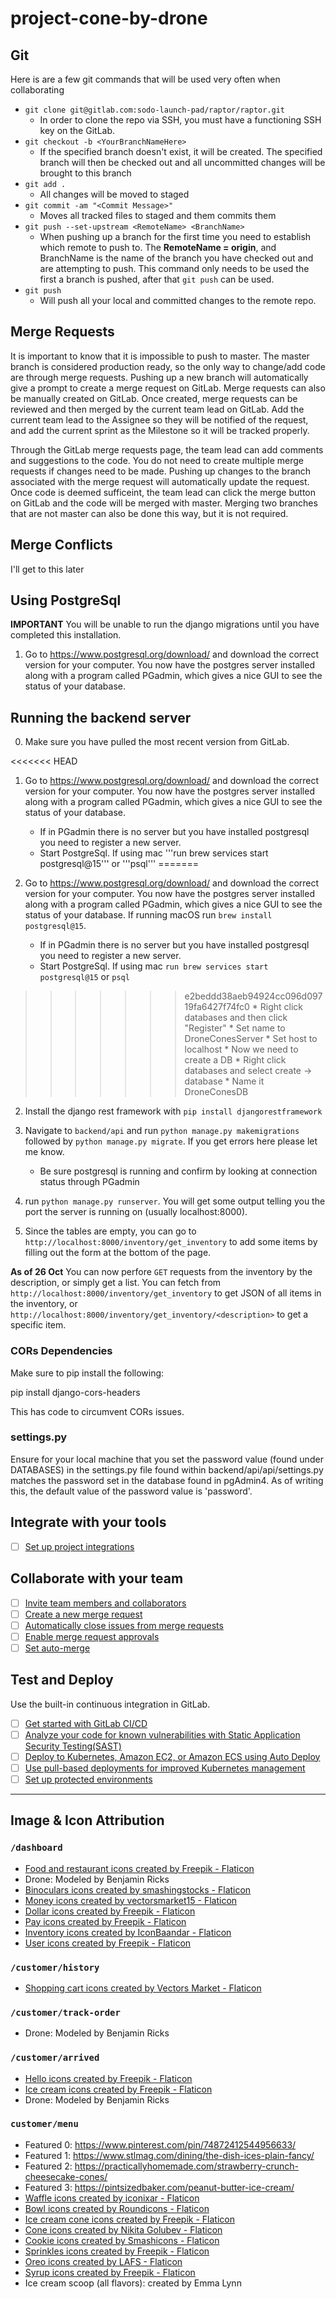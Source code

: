 # project-cone-by-drone

## Git
Here is are a few git commands that will be used very often when collaborating

*   `git clone git@gitlab.com:sodo-launch-pad/raptor/raptor.git`
    *   In order to clone the repo via SSH, you must have a functioning SSH key on the GitLab. 
*   `git checkout -b <YourBranchNameHere>`
    *   If the specified branch doesn't exist, it will be created. The specified branch will then be checked out and all uncommitted changes will be brought to this branch
*   `git add .`
    *   All changes will be moved to staged
*   `git commit -am "<Commit Message>"`
    *   Moves all tracked files to staged and them commits them
*   `git push --set-upstream <RemoteName> <BranchName>`
    *   When pushing up a branch for the first time you need to establish which remote to push to. The **RemoteName = origin**, and BranchName is the name of the branch you have checked out and are attempting to push. This command only needs to be used the first a branch is pushed, after that `git push` can be used.
*   `git push`
    *   Will push all your local and committed changes to the remote repo.

## Merge Requests

It is important to know that it is impossible to push to master. The master branch is considered production ready, so the only way to change/add code are through merge requests. 
Pushing up a new branch will automatically give a prompt to create a merge request on GitLab. Merge requests can also be manually created on GitLab. 
Once created, merge requests can be reviewed and then merged by the current team lead on GitLab. Add the current team lead to the Assignee so they will be notified of the request, and add the current sprint as the Milestone so it will be tracked properly.

Through the GitLab merge requests page, the team lead can add comments and suggestions to the code. You do not need to create multiple merge requests if changes need to be made. Pushing up changes to the branch associated with the merge request will automatically update the request. Once code is deemed sufficeint, the team lead can click the merge button on GitLab and the code will be merged with master. Merging two branches that are not master can also be done this way, but it is not required.  

## Merge Conflicts

I'll get to this later


## Using PostgreSql

**IMPORTANT** You will be unable to run the django migrations until you have completed this installation.

1. Go to https://www.postgresql.org/download/ and download the correct version for your computer. You now have the postgres server installed along with a program called PGadmin, which gives a nice GUI to see the status of your database.

## Running the backend server
0. Make sure you have pulled the most recent version from GitLab.

<<<<<<< HEAD
1. Go to https://www.postgresql.org/download/ and download the correct version for your computer. You now have the postgres server installed along with a program called PGadmin, which gives a nice GUI to see the status of your database.
    
    * If in PGadmin there is no server but you have installed postgresql you need to register a new server.
    * Start PostgreSql. If using mac '''run brew services start postgresql@15''' or '''psql'''
=======
1. Go to https://www.postgresql.org/download/ and download the correct version for your computer. You now have the postgres server installed along with a program called PGadmin, which gives a nice GUI to see the status of your database. If running macOS run ```brew install postgresql@15```.
    
    * If in PGadmin there is no server but you have installed postgresql you need to register a new server.
    * Start PostgreSql. If using mac ```run brew services start postgresql@15``` or ```psql```
>>>>>>> e2beddd38aeb94924cc096d09719fa6427f74fc0
    * Right click databases and then click "Register"
    * Set name to DroneConesServer
    * Set host to localhost
    * Now we need to create a DB
    * Right click databases and select create -> database
    * Name it DroneConesDB

2. Install the django rest framework with `pip install djangorestframework`

3. Navigate to `backend/api` and run `python manage.py makemigrations` followed by `python manage.py migrate`. If you get errors here please let me know.
    * Be sure postgresql is running and confirm by looking at connection status through PGadmin

4. run `python manage.py runserver`. You will get some output telling you the port the server is running on (usually localhost:8000).

5. Since the tables are empty, you can go to `http://localhost:8000/inventory/get_inventory` to add some items by filling out the form at the bottom of the page.

**As of 26 Oct**
You can now perfore `GET` requests from the inventory by the description, or simply get a list. You can fetch from `http://localhost:8000/inventory/get_inventory` to get JSON of all items in the inventory, or `http://localhost:8000/inventory/get_inventory/<description>` to get a specific item.


### CORs Dependencies
Make sure to pip install the following:

pip install django-cors-headers

This has code to circumvent CORs issues.

### settings.py
Ensure for your local machine that you set the password value (found under DATABASES) in the settings.py file found within backend/api/api/settings.py matches the password set in the database found in pgAdmin4.  As of writing this, the default value of the password value is 'password'.


## Integrate with your tools

- [ ] [Set up project integrations](https://gitlab.cs.usu.edu/drone-cones/project-cone-by-drone/-/settings/integrations)

## Collaborate with your team

- [ ] [Invite team members and collaborators](https://docs.gitlab.com/ee/user/project/members/)
- [ ] [Create a new merge request](https://docs.gitlab.com/ee/user/project/merge_requests/creating_merge_requests.html)
- [ ] [Automatically close issues from merge requests](https://docs.gitlab.com/ee/user/project/issues/managing_issues.html#closing-issues-automatically)
- [ ] [Enable merge request approvals](https://docs.gitlab.com/ee/user/project/merge_requests/approvals/)
- [ ] [Set auto-merge](https://docs.gitlab.com/ee/user/project/merge_requests/merge_when_pipeline_succeeds.html)

## Test and Deploy

Use the built-in continuous integration in GitLab.

- [ ] [Get started with GitLab CI/CD](https://docs.gitlab.com/ee/ci/quick_start/index.html)
- [ ] [Analyze your code for known vulnerabilities with Static Application Security Testing(SAST)](https://docs.gitlab.com/ee/user/application_security/sast/)
- [ ] [Deploy to Kubernetes, Amazon EC2, or Amazon ECS using Auto Deploy](https://docs.gitlab.com/ee/topics/autodevops/requirements.html)
- [ ] [Use pull-based deployments for improved Kubernetes management](https://docs.gitlab.com/ee/user/clusters/agent/)
- [ ] [Set up protected environments](https://docs.gitlab.com/ee/ci/environments/protected_environments.html)

***

## Image & Icon Attribution

### `/dashboard`
* <a href="https://www.flaticon.com/free-icons/food-and-restaurant" title="food and restaurant icons">Food and restaurant icons created by Freepik - Flaticon</a>
* Drone: Modeled by Benjamin Ricks
* <a href="https://www.flaticon.com/free-icons/binoculars" title="binoculars icons">Binoculars icons created by smashingstocks - Flaticon</a>
* <a href="https://www.flaticon.com/free-icons/money" title="money icons">Money icons created by vectorsmarket15 - Flaticon</a>
* <a href="https://www.flaticon.com/free-icons/dollar" title="dollar icons">Dollar icons created by Freepik - Flaticon</a>
* <a href="https://www.flaticon.com/free-icons/pay" title="pay icons">Pay icons created by Freepik - Flaticon</a>
* <a href="https://www.flaticon.com/free-icons/inventory" title="inventory icons">Inventory icons created by IconBaandar - Flaticon</a>
* <a href="https://www.flaticon.com/free-icons/user" title="user icons">User icons created by Freepik - Flaticon</a>

### `/customer/history`
* <a href="https://www.flaticon.com/free-icons/shopping-cart" title="shopping cart icons">Shopping cart icons created by Vectors Market - Flaticon</a>

### `/customer/track-order`
* Drone: Modeled by Benjamin Ricks

### `/customer/arrived`
* <a href="https://www.flaticon.com/free-icons/hello" title="hello icons">Hello icons created by Freepik - Flaticon</a>
* <a href="https://www.flaticon.com/free-icons/ice-cream" title="ice cream icons">Ice cream icons created by Freepik - Flaticon</a>
* Drone: Modeled by Benjamin Ricks

### `customer/menu`
* Featured 0: https://www.pinterest.com/pin/74872412544956633/
* Featured 1: https://www.stlmag.com/dining/the-dish-ices-plain-fancy/
* Featured 2: https://practicallyhomemade.com/strawberry-crunch-cheesecake-cones/
* Featured 3: https://pintsizedbaker.com/peanut-butter-ice-cream/
* <a href="https://www.flaticon.com/free-icons/waffle" title="waffle icons">Waffle icons created by iconixar - Flaticon</a>
* <a href="https://www.flaticon.com/free-icons/bowl" title="bowl icons">Bowl icons created by Roundicons - Flaticon</a>
* <a href="https://www.flaticon.com/free-icons/ice-cream-cone" title="ice cream cone icons">Ice cream cone icons created by Freepik - Flaticon</a>
* <a href="https://www.flaticon.com/free-icons/cone" title="cone icons">Cone icons created by Nikita Golubev - Flaticon</a>
* <a href="https://www.flaticon.com/free-icons/cookie" title="cookie icons">Cookie icons created by Smashicons - Flaticon</a>
* <a href="https://www.flaticon.com/free-icons/sprinkles" title="sprinkles icons">Sprinkles icons created by Freepik - Flaticon</a>
* <a href="https://www.flaticon.com/free-icons/oreo" title="oreo icons">Oreo icons created by LAFS - Flaticon</a>
* <a href="https://www.flaticon.com/free-icons/syrup" title="syrup icons">Syrup icons created by Freepik - Flaticon</a>
* Ice cream scoop (all flavors): created by Emma Lynn

